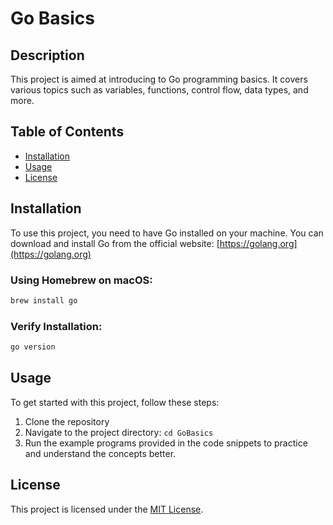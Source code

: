 # Go Basics

## Description

This project is aimed at introducing to Go programming basics. It covers various topics such as variables, functions, control flow, data types, and more.

## Table of Contents

- [Installation](#installation)
- [Usage](#usage)
- [License](#license)

## Installation

To use this project, you need to have Go installed on your machine. You can download and install Go from the official website: [https://golang.org](https://golang.org)

### Using Homebrew on macOS:

```bash
brew install go
```

### Verify Installation:
```bash 
go version
```

## Usage

To get started with this project, follow these steps:

1. Clone the repository
2. Navigate to the project directory: `cd GoBasics`
3. Run the example programs provided in the code snippets to practice and understand the concepts better.

## License

This project is licensed under the [MIT License](LICENSE).
